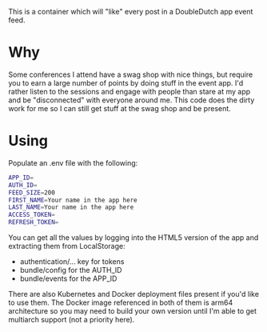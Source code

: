 This is a container which will "like" every post in a DoubleDutch app event feed.

Why
===

Some conferences I attend have a swag shop with nice things, but require you to earn a large number of points by doing stuff in the event app. I'd rather listen to the sessions and engage with people than stare at my app and be "disconnected" with everyone around me. This code does the dirty work for me so I can still get stuff at the swag shop and be present.

Using
===
Populate an .env file with the following:

```bash
APP_ID=
AUTH_ID=
FEED_SIZE=200
FIRST_NAME=Your name in the app here
LAST_NAME=Your name in the app here
ACCESS_TOKEN=
REFRESH_TOKEN=
```

You can get all the values by logging into the HTML5 version of the app and extracting them from LocalStorage:
- authentication/... key for tokens
- bundle/config for the AUTH_ID
- bundle/events for the APP_ID

There are also Kubernetes and Docker deployment files present if you'd like to use them. The Docker image referenced in both of them is arm64 architecture so you may need to build your own version until I'm able to get multiarch support (not a priority here).
